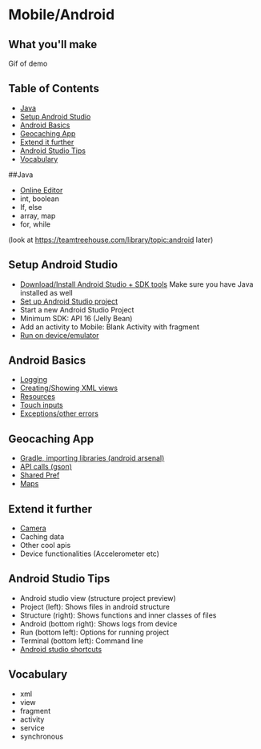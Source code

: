 # Mobile/Android

## What you'll make
Gif of demo

## Table of Contents
- [Java](#java)
- [Setup Android Studio](#setup-android-studio)
- [Android Basics](#android-basics)
- [Geocaching App](#geocaching-app)
- [Extend it further](#extend-it-further)
- [Android Studio Tips](#android-studio-tips)
- [Vocabulary](#vocabulary)

##Java
- [Online Editor](https://www.compilejava.net/)
- int, boolean
- If, else
- array, map
- for, while

(look at https://teamtreehouse.com/library/topic:android later)
## Setup Android Studio
- [Download/Install Android Studio + SDK tools](http://developer.android.com/training/basics/firstapp/index.html) Make sure you have Java installed as well
- [Set up Android Studio project](http://developer.android.com/training/basics/firstapp/creating-project.html)
 - Start a new Android Studio Project
 - Minimum SDK: API 16 (Jelly Bean)
 - Add an activity to Mobile: Blank Activity with fragment
- [Run on device/emulator](http://developer.android.com/training/basics/firstapp/running-app.html)

## Android Basics
- [Logging](http://developer.android.com/reference/android/util/Log.html)
- [Creating/Showing XML views](http://developer.android.com/guide/topics/ui/declaring-layout.html)
- [Resources](http://developer.android.com/reference/android/content/res/Resources.html)
- [Touch inputs](#)
- [Exceptions/other errors](#)

## Geocaching App
- [Gradle, importing libraries (android arsenal)](#)
- [API calls (gson)](#)
- [Shared Pref](#)
- [Maps](#)

## Extend it further
- [Camera](#)
- Caching data
- Other cool apis
- Device functionalities (Accelerometer etc)


## Android Studio Tips
- Android studio view (structure project preview)
 - Project (left): Shows files in android structure
 - Structure (right): Shows functions and inner classes of files
 - Android (bottom right): Shows logs from device
 - Run (bottom left): Options for running project
 - Terminal (bottom left): Command line
- [Android studio shortcuts](https://teamtreehouse.com/library/android-tools/getting-started-with-android-studio/helpful-keyboard-shortcuts)

## Vocabulary
- xml
- view
- fragment
- activity
- service
- synchronous